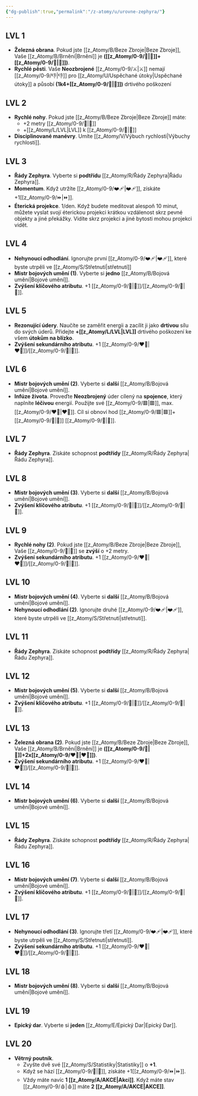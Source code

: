 ```yaml
---
{"dg-publish":true,"permalink":"/z-atomy/u/urovne-zephyra/"}
---
```


## LVL 1
- **Železná obrana**. Pokud jste [[z_Atomy/B/Beze Zbroje\|Beze Zbroje]], Vaše [[z_Atomy/B/Brnění\|Brnění]] je **([[z_Atomy/0-9/🎯\|🎯]]+[[z_Atomy/0-9/💪\|💪]])**.
- **Rychlé pěsti**. Vaše **Neozbrojené** [[z_Atomy/0-9/⚔️\|⚔️]] nemají [[z_Atomy/0-9/👎\|👎]] pro [[z_Atomy/U/Uspěchané útoky\|Uspěchané útoky]] a působí **(1k4+[[z_Atomy/0-9/💪\|💪]])** drtivého poškození
## LVL 2
- **Rychlé nohy**. Pokud jste [[z_Atomy/B/Beze Zbroje\|Beze Zbroje]] máte:
	- +2 metry [[z_Atomy/0-9/🏃\|🏃]]
	- +[[z_Atomy/L/LVL\|LVL]] k [[z_Atomy/0-9/🏁\|🏁]]
- **Disciplinované manévry**. Umíte [[z_Atomy/V/Výbuch rychlosti\|Výbuchy rychlosti]].
## LVL 3
- **Řády Zephyra**. Vyberte si **podtřídu** [[z_Atomy/R/Řády Zephyra\|Řádu Zephyra]].
- **Momentum**. Když utržíte [[z_Atomy/0-9/❤️‍🩹\|❤️‍🩹]], získáte +1[[z_Atomy/0-9/⏩\|⏩]].
- **Éterická projekce**. 1/den. Když budete meditovat alespoň 10 minut, můžete vyslat svojí éterickou projekci krátkou vzdálenost skrz pevné objekty a jiné překážky. Vidíte skrz projekci a jiné bytosti mohou projekci vidět.
## LVL 4
- **Nehynoucí odhodlání**. Ignorujte první [[z_Atomy/0-9/❤️‍🩹\|❤️‍🩹]], které byste utrpěli ve [[z_Atomy/S/Střetnutí\|střetnutí]]
- **Mistr bojových umění (1)**. Vyberte si **jedno** [[z_Atomy/B/Bojová umění\|Bojové umění]].
- **Zvýšení klíčového atributu**. +1 [[z_Atomy/0-9/🎯\|🎯]]/[[z_Atomy/0-9/💪\|💪]].
## LVL 5
- **Rezonující údery**. Naučíte se zaměřit energii a zacílit ji jako **drtivou** sílu do svých úderů. Přidejte **+[[z_Atomy/L/LVL\|LVL]]** drtivého poškození ke všem **útokům na blízko**.
- **Zvýšení sekundárního atributu**. +1 [[z_Atomy/0-9/❤️‍🔥\|❤️‍🔥]]/[[z_Atomy/0-9/📖\|📖]].
## LVL 6
- **Mistr bojových umění (2)**. Vyberte si **další** [[z_Atomy/B/Bojová umění\|Bojové umění]].
- **Infúze života**. Proveďte **Neozbrojený** úder cílený na **spojence**, který naplníte **léčivou** energií. Použijte své [[z_Atomy/0-9/🟥\|🟥]], max. [[z_Atomy/0-9/❤️‍🔥\|❤️‍🔥]]. Cíl si obnoví hod [[z_Atomy/0-9/🟥\|🟥]]+[[z_Atomy/0-9/💪\|💪]] [[z_Atomy/0-9/💖\|💖]].
## LVL 7
- **Řády Zephyra**. Získáte schopnost **podtřídy** [[z_Atomy/R/Řády Zephyra\|Řádu Zephyra]].
## LVL 8
- **Mistr bojových umění (3)**. Vyberte si **další** [[z_Atomy/B/Bojová umění\|Bojové umění]].
- **Zvýšení klíčového atributu**. +1 [[z_Atomy/0-9/🎯\|🎯]]/[[z_Atomy/0-9/💪\|💪]].
## LVL 9
- **Rychlé nohy (2)**. Pokud jste [[z_Atomy/B/Beze Zbroje\|Beze Zbroje]], Vaše [[z_Atomy/0-9/🏃\|🏃]] se **zvýší** o +2 metry.
- **Zvýšení sekundárního atributu**. +1 [[z_Atomy/0-9/❤️‍🔥\|❤️‍🔥]]/[[z_Atomy/0-9/📖\|📖]].
## LVL 10
- **Mistr bojových umění (4)**. Vyberte si **další** [[z_Atomy/B/Bojová umění\|Bojové umění]].
- **Nehynoucí odhodlání (2)**. Ignorujte druhé [[z_Atomy/0-9/❤️‍🩹\|❤️‍🩹]], které byste utrpěli ve [[z_Atomy/S/Střetnutí\|střetnutí]].
## LVL 11
- **Řády Zephyra**. Získáte schopnost **podtřídy** [[z_Atomy/R/Řády Zephyra\|Řádu Zephyra]].
## LVL 12
- **Mistr bojových umění (5)**. Vyberte si **další** [[z_Atomy/B/Bojová umění\|Bojové umění]].
- **Zvýšení klíčového atributu**. +1 [[z_Atomy/0-9/🎯\|🎯]]/[[z_Atomy/0-9/💪\|💪]].
## LVL 13
- **Železná obrana (2)**. Pokud jste [[z_Atomy/B/Beze Zbroje\|Beze Zbroje]], Vaše [[z_Atomy/B/Brnění\|Brnění]] je **([[z_Atomy/0-9/🎯\|🎯]]+2x[[z_Atomy/0-9/❤️‍🔥\|❤️‍🔥]])**.
- **Zvýšení sekundárního atributu**. +1 [[z_Atomy/0-9/❤️‍🔥\|❤️‍🔥]]/[[z_Atomy/0-9/📖\|📖]].
## LVL 14
- **Mistr bojových umění (6)**. Vyberte si **další** [[z_Atomy/B/Bojová umění\|Bojové umění]].
## LVL 15
- **Řády Zephyra**. Získáte schopnost **podtřídy** [[z_Atomy/R/Řády Zephyra\|Řádu Zephyra]].
## LVL 16
- **Mistr bojových umění (7)**. Vyberte si **další** [[z_Atomy/B/Bojová umění\|Bojové umění]].
- **Zvýšení klíčového atributu**. +1 [[z_Atomy/0-9/🎯\|🎯]]/[[z_Atomy/0-9/💪\|💪]].
## LVL 17
- **Nehynoucí odhodlání (3)**. Ignorujte třetí [[z_Atomy/0-9/❤️‍🩹\|❤️‍🩹]], které byste utrpěli ve [[z_Atomy/S/Střetnutí\|střetnutí]].
- **Zvýšení sekundárního atributu**. +1 [[z_Atomy/0-9/❤️‍🔥\|❤️‍🔥]]/[[z_Atomy/0-9/📖\|📖]].
## LVL 18
- **Mistr bojových umění (8)**. Vyberte si **další** [[z_Atomy/B/Bojová umění\|Bojové umění]].
## LVL 19
- **Epický dar**. Vyberte si **jeden** [[z_Atomy/E/Epický Dar\|Epický Dar]].
## LVL 20
- **Větrný poutník**. 
	- Zvyšte dvě své [[z_Atomy/S/Statistiky\|Statistiky]] o **+1**.
	- Když se hází [[z_Atomy/0-9/🏁\|🏁]], získáte +1[[z_Atomy/0-9/⏩\|⏩]]. 
	- Vždy máte navíc **1 [[z_Atomy/A/AKCE\|Akci]]**. Když máte stav [[z_Atomy/0-9/🩸\|🩸]] máte **2 [[z_Atomy/A/AKCE\|AKCE]]**.
